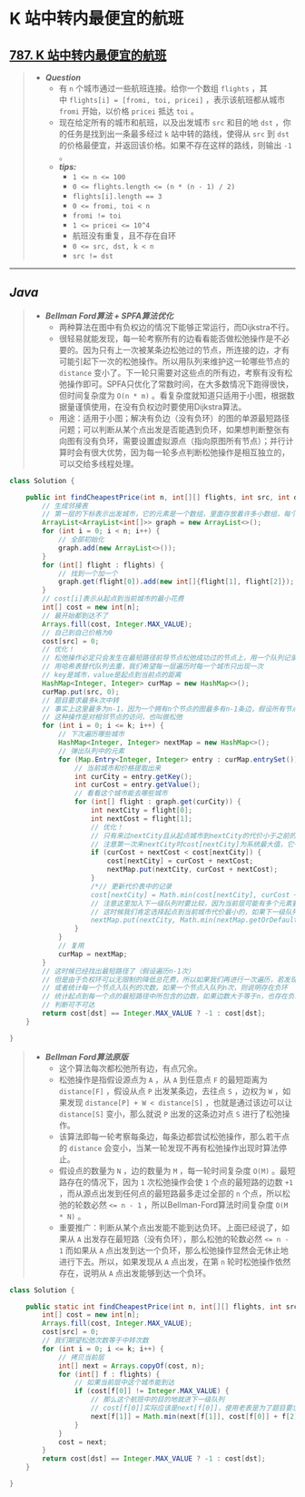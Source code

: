 # K 站中转内最便宜的航班

## [787. K 站中转内最便宜的航班](https://leetcode.cn/problems/cheapest-flights-within-k-stops/)

> - ***Question***
>   - 有 `n` 个城市通过一些航班连接。给你一个数组 `flights` ，其中 `flights[i] = [fromi, toi, pricei]` ，表示该航班都从城市 `fromi` 开始，以价格 `pricei` 抵达 `toi` 。
>   - 现在给定所有的城市和航班，以及出发城市 `src` 和目的地 `dst` ，你的任务是找到出一条最多经过 `k` 站中转的路线，使得从 `src` 到 `dst` 的价格最便宜，并返回该价格。如果不存在这样的路线，则输出 `-1` 。
>   - ***tips:***
>     - `1 <= n <= 100`
>     - `0 <= flights.length <= (n * (n - 1) / 2)`
>     - `flights[i].length == 3`
>     - `0 <= fromi, toi < n`
>     - `fromi != toi`
>     - `1 <= pricei <= 10^4`
>     - 航班没有重复，且不存在自环
>     - `0 <= src, dst, k < n`
>     - `src != dst`

---

## *Java*

> - ***Bellman Ford算法 + SPFA算法优化***
>   - 两种算法在图中有负权边的情况下能够正常运行，而Dijkstra不行。
>   - 很轻易就能发现，每一轮考察所有的边看看能否做松弛操作是不必要的。因为只有上一次被某条边松弛过的节点，所连接的边，才有可能引起下一次的松弛操作。所以用队列来维护这一轮哪些节点的 `distance` 变小了。下一轮只需要对这些点的所有边，考察有没有松弛操作即可。SPFA只优化了常数时间，在大多数情况下跑得很快，但时间复杂度为 `O(n * m)` 。看复杂度就知道只适用于小图，根据数据量谨慎使用，在没有负权边时要使用Dijkstra算法。
>   - 用途：适用于小图；解决有负边（没有负环）的图的单源最短路径问题；可以判断从某个点出发是否能遇到负环，如果想判断整张有向图有没有负环，需要设置虚拟源点（指向原图所有节点）；并行计算时会有很大优势，因为每一轮多点判断松弛操作是相互独立的，可以交给多线程处理。

```java
class Solution {

    public int findCheapestPrice(int n, int[][] flights, int src, int dst, int k) {
        // 生成邻接表
        // 第一层的下标表示出发城市，它的元素是一个数组，里面存放着许多小数组，每个小数组为[能通过一张机票到达的城市, 机票价格]
        ArrayList<ArrayList<int[]>> graph = new ArrayList<>();
        for (int i = 0; i < n; i++) {
            // 全部初始化
            graph.add(new ArrayList<>());
        }
        for (int[] flight : flights) {
            // 找到一个加一个
            graph.get(flight[0]).add(new int[]{flight[1], flight[2]});
        }
        // cost[i]表示从起点到当前城市的最小花费
        int[] cost = new int[n];
        // 最开始都到达不了
        Arrays.fill(cost, Integer.MAX_VALUE);
        // 自己到自己价格为0
        cost[src] = 0;
        // 优化！
        // 松弛操作必定只会发生在最短路径前导节点松弛成功过的节点上，用一个队列记录松弛过的节点，可以避免了冗余计算。
        // 用哈希表替代队列去重，我们希望每一层遍历时每一个城市只出现一次
        // key是城市，value是起点到当前点的距离
        HashMap<Integer, Integer> curMap = new HashMap<>();
        curMap.put(src, 0);
        // 题目要求最多k次中转
        // 事实上这里最多为n-1，因为一个拥有n个节点的图最多有n-1条边，假设所有节点连成类似于链表的结构，起点和终点分别在首尾两侧，最坏情况下遍历n-1次也可以拿到正确操作，即最短路径所经过的边不会超过n-1条边
        // 这种操作是对相邻节点的访问，也叫做松弛
        for (int i = 0; i <= k; i++) {
            // 下次遍历哪些城市
            HashMap<Integer, Integer> nextMap = new HashMap<>();
            // 弹出队列中的元素
            for (Map.Entry<Integer, Integer> entry : curMap.entrySet()) {
                // 当前城市和价格提取出来
                int curCity = entry.getKey();
                int curCost = entry.getValue();
                // 看看这个城市能去哪些城市
                for (int[] flight : graph.get(curCity)) {
                    int nextCity = flight[0];
                    int nextCost = flight[1];
                    // 优化！
                    // 只有来过nextCity且从起点城市到nextCity的代价小于之前的代价的时候，我们才进行松弛操作（即有必要更新最短花费）
                    // 注意第一次来nextCity时cost[nextCity]为系统最大值，它一定会进下面的if，我们不用额外判断nextCity有没有来过
                    if (curCost + nextCost < cost[nextCity]) {
                        cost[nextCity] = curCost + nextCost;
                        nextMap.put(nextCity, curCost + nextCost);
                    }
                    /*// 更新代价表中的记录
                    cost[nextCity] = Math.min(cost[nextCity], curCost + nextCost);
                    // 注意这里加入下一级队列时要比较，因为当前层可能有多个元素要进下一个队列，但我们又希望一个城市在队列里面只出现一次
                    // 这时候我们肯定选择起点到当前城市代价最小的，如果下一级队列中已经有这个城市了，我们更新它的代价，没有就新建
                    nextMap.put(nextCity, Math.min(nextMap.getOrDefault(nextCity, Integer.MAX_VALUE), curCost + nextCost));*/
                }
            }
            // 复用
            curMap = nextMap;
        }
        // 这时候已经找出最短路径了（假设遍历n-1次）
        // 但是由于负权环可以无限制的降低总花费，所以如果我们再进行一次遍历，若发现第n次操作仍可降低花销，就一定存在负权环
        // 或者统计每一个节点入队列的次数，如果一个节点入队列n次，则说明存在负环
        // 统计起点到每一个点的最短路径中所包含的边数，如果边数大于等于n，也存在负环。即遍历时多准备一个数组cnt记录起点到当前点的最短路边数，只要它能再走n步使得cnt[i]>=0即表示图中一定有负环，但注意负环不一定从起点开始，最开始的时候需要把所有点都入队而不是只加入起点
        // 判断可不可达
        return cost[dst] == Integer.MAX_VALUE ? -1 : cost[dst];
    }

}
```

> - ***Bellman Ford算法原版***
>   - 这个算法每次都松弛所有边，有点冗余。
>   - 松弛操作是指假设源点为 `A` ，从 `A` 到任意点 `F` 的最短距离为 `distance[F]` ，假设从点 `P` 出发某条边，去往点 `S` ，边权为 `W` ，如果发现 `distance[P] + W < distance[S]` ，也就是通过该边可以让 `distance[S]` 变小，那么就说 `P` 出发的这条边对点 `S` 进行了松弛操作。
>   - 该算法即每一轮考察每条边，每条边都尝试松弛操作，那么若干点的 `distance` 会变小，当某一轮发现不再有松弛操作出现时算法停止。
>   - 假设点的数量为 `N` ，边的数量为 `M` ，每一轮时间复杂度 `O(M)` 。最短路存在的情况下，因为 `1` 次松弛操作会使 `1` 个点的最短路的边数 `+1` ，而从源点出发到任何点的最短路最多走过全部的 `n` 个点，所以松弛的轮数必然 `<= n - 1` ，所以Bellman-Ford算法时间复杂度 `O(M * N)` 。
>   - 重要推广：判断从某个点出发能不能到达负环。上面已经说了，如果从 `A` 出发存在最短路（没有负环），那么松弛的轮数必然 `<= n - 1` 而如果从 `A` 点出发到达一个负环，那么松弛操作显然会无休止地进行下去。所以，如果发现从 `A` 点出发，在第 `n` 轮时松弛操作依然存在，说明从 `A` 点出发能够到达一个负环。

```java
class Solution {

    public static int findCheapestPrice(int n, int[][] flights, int src, int dst, int k) {
        int[] cost = new int[n];
        Arrays.fill(cost, Integer.MAX_VALUE);
        cost[src] = 0;
        // 我们期望松弛次数等于中转次数
        for (int i = 0; i <= k; i++) {
            // 拷贝当前层
            int[] next = Arrays.copyOf(cost, n);
            for (int[] f : flights) {
                // 如果当前层中这个城市能到达
                if (cost[f[0]] != Integer.MAX_VALUE) {
                    // 那么这个航班中的目的地就进下一级队列
                    // cost[f[0]]实际应该是next[f[0]]，使用老表是为了题目要求
                    next[f[1]] = Math.min(next[f[1]], cost[f[0]] + f[2]);
                }
            }
            cost = next;
        }
        return cost[dst] == Integer.MAX_VALUE ? -1 : cost[dst];
    }

}
```
